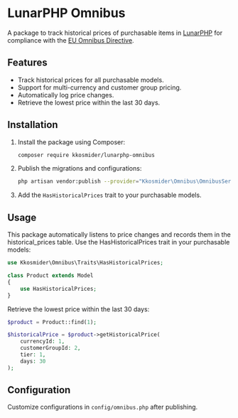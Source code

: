 # LunarPHP Omnibus

A package to track historical prices of purchasable items in [LunarPHP](https://lunarphp.io/) for compliance with the [EU Omnibus Directive](https://eur-lex.europa.eu/eli/dir/2019/2161).

## Features
- Track historical prices for all purchasable models.
- Support for multi-currency and customer group pricing.
- Automatically log price changes.
- Retrieve the lowest price within the last 30 days.

## Installation
1. Install the package using Composer:
    ```bash
    composer require kkosmider/lunarphp-omnibus
    ```
   
2. Publish the migrations and configurations:
    ```bash
    php artisan vendor:publish --provider="Kkosmider\Omnibus\OmnibusServiceProvider"
    ```
3. Add the `HasHistoricalPrices` trait to your purchasable models.

## Usage
This package automatically listens to price changes and records them in the historical_prices table.
Use the HasHistoricalPrices trait in your purchasable models:

```php
use Kkosmider\Omnibus\Traits\HasHistoricalPrices;

class Product extends Model
{
    use HasHistoricalPrices;
}

```

Retrieve the lowest price within the last 30 days:

```php
$product = Product::find(1);

$historicalPrice = $product->getHistoricalPrice(
    currencyId: 1,
    customerGroupId: 2,
    tier: 1,
    days: 30
);
```

## Configuration
Customize configurations in `config/omnibus.php` after publishing.
